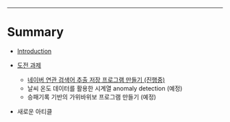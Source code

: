 
---

# Summary

* [Introduction](README.md)

* [도전 과제](b3c4-c804-acfc-c81c.md)

  * [네이버 연관 검색어 추출 저장 프로그램 만들기 \(진행중\)](b3c4-c804-acfc-c81c/b124-c774-bc84-c5f0-ad00-ac80-c0c9-c5b4-cd94-cd9c-c800-c7a5-d504-b85c-adf8-b7a8-b9cc-b4e4-ae30.md)
  * 날씨 온도 데이터를 활용한 시계열 anomaly detection \(예정\)
  * 승패기록 기반의 가위바위보 프로그램 만들기 \(예정\)

* 새로운 아티클

